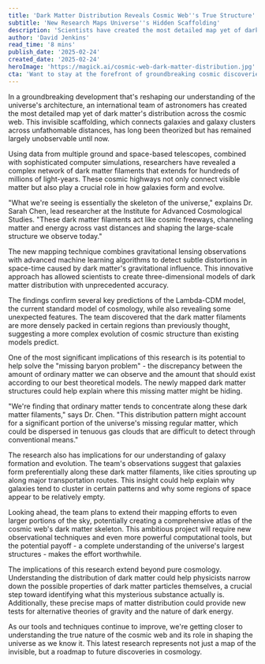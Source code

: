 ```yaml
---
title: 'Dark Matter Distribution Reveals Cosmic Web''s True Structure'
subtitle: 'New Research Maps Universe''s Hidden Scaffolding'
description: 'Scientists have created the most detailed map yet of dark matter''s distribution across the cosmic web, revealing an intricate network of filaments that shape our universe''s structure. This groundbreaking research combines gravitational lensing observations with machine learning to expose the hidden scaffolding that connects galaxies across vast distances.'
author: 'David Jenkins'
read_time: '8 mins'
publish_date: '2025-02-24'
created_date: '2025-02-24'
heroImage: 'https://magick.ai/cosmic-web-dark-matter-distribution.jpg'
cta: 'Want to stay at the forefront of groundbreaking cosmic discoveries? Follow us on LinkedIn for regular updates on the latest developments in astronomy and cosmology that are reshaping our understanding of the universe.'
---
```


In a groundbreaking development that's reshaping our understanding of the universe's architecture, an international team of astronomers has created the most detailed map yet of dark matter's distribution across the cosmic web. This invisible scaffolding, which connects galaxies and galaxy clusters across unfathomable distances, has long been theorized but has remained largely unobservable until now.

Using data from multiple ground and space-based telescopes, combined with sophisticated computer simulations, researchers have revealed a complex network of dark matter filaments that extends for hundreds of millions of light-years. These cosmic highways not only connect visible matter but also play a crucial role in how galaxies form and evolve.

"What we're seeing is essentially the skeleton of the universe," explains Dr. Sarah Chen, lead researcher at the Institute for Advanced Cosmological Studies. "These dark matter filaments act like cosmic freeways, channeling matter and energy across vast distances and shaping the large-scale structure we observe today."

The new mapping technique combines gravitational lensing observations with advanced machine learning algorithms to detect subtle distortions in space-time caused by dark matter's gravitational influence. This innovative approach has allowed scientists to create three-dimensional models of dark matter distribution with unprecedented accuracy.

The findings confirm several key predictions of the Lambda-CDM model, the current standard model of cosmology, while also revealing some unexpected features. The team discovered that the dark matter filaments are more densely packed in certain regions than previously thought, suggesting a more complex evolution of cosmic structure than existing models predict.

One of the most significant implications of this research is its potential to help solve the "missing baryon problem" - the discrepancy between the amount of ordinary matter we can observe and the amount that should exist according to our best theoretical models. The newly mapped dark matter structures could help explain where this missing matter might be hiding.

"We're finding that ordinary matter tends to concentrate along these dark matter filaments," says Dr. Chen. "This distribution pattern might account for a significant portion of the universe's missing regular matter, which could be dispersed in tenuous gas clouds that are difficult to detect through conventional means."

The research also has implications for our understanding of galaxy formation and evolution. The team's observations suggest that galaxies form preferentially along these dark matter filaments, like cities sprouting up along major transportation routes. This insight could help explain why galaxies tend to cluster in certain patterns and why some regions of space appear to be relatively empty.

Looking ahead, the team plans to extend their mapping efforts to even larger portions of the sky, potentially creating a comprehensive atlas of the cosmic web's dark matter skeleton. This ambitious project will require new observational techniques and even more powerful computational tools, but the potential payoff - a complete understanding of the universe's largest structures - makes the effort worthwhile.

The implications of this research extend beyond pure cosmology. Understanding the distribution of dark matter could help physicists narrow down the possible properties of dark matter particles themselves, a crucial step toward identifying what this mysterious substance actually is. Additionally, these precise maps of matter distribution could provide new tests for alternative theories of gravity and the nature of dark energy.

As our tools and techniques continue to improve, we're getting closer to understanding the true nature of the cosmic web and its role in shaping the universe as we know it. This latest research represents not just a map of the invisible, but a roadmap to future discoveries in cosmology.